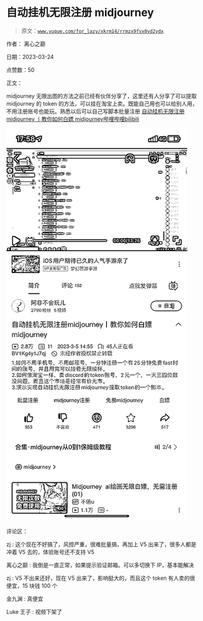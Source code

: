 # 自动挂机无限注册 midjourney

> 原文：[`www.yuque.com/for_lazy/xkrm14/rrmzx9fvx0vd2ydx`](https://www.yuque.com/for_lazy/xkrm14/rrmzx9fvx0vd2ydx)

作者： 离心之巅

日期：2023-03-24

点赞数：50

正文：

midjourney 无限出图的方法之前已经有伙伴分享了，这里还有人分享了可以提取 midjourney 的 token 的方法，可以挂在淘宝上卖。既能自己用也可以给别人用，不用注册账号也能玩。熟悉以后可以自己写脚本批量注册 [自动挂机无限注册 midjourney 丨教你如何白嫖 midjourney哔哩哔哩bilibili](https://b23.tv/gymw24i)

![](img/505826153a479ebc4d354498d867386a.png)  

评论区：

zj : 这个现在不好搞了，风控严重，很难批量搞，再加上 V5 出来了，很多人都是冲着 V5 去的，体验账号还不支持 V5

离心之巅 : 我倒是一直正常，如果提示验证邮箱。可以多切换下 IP，基本能解决

zj : V5 不出来还好，现在 V5 出来了，影响挺大的，而且这个 token 有人卖的很便宜，15 块钱 100 个

金九渊 : 真便宜

Luke 王子 : 视频下架了



